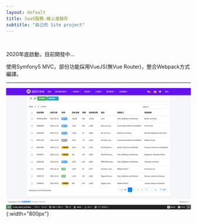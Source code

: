 ```yaml
---
layout: default
title: SaaS服務-線上進銷存
subtitle: "自己的 Site project"
---
```


<br>

2020年底啟動，目前開發中...

使用Symfony5 MVC，部份功能採用VueJS(無Vue Router)，整合Webpack方式編譯。

---

![前台首頁](/images/saas-psi/saas-psi-01.png){:width="800px"}
